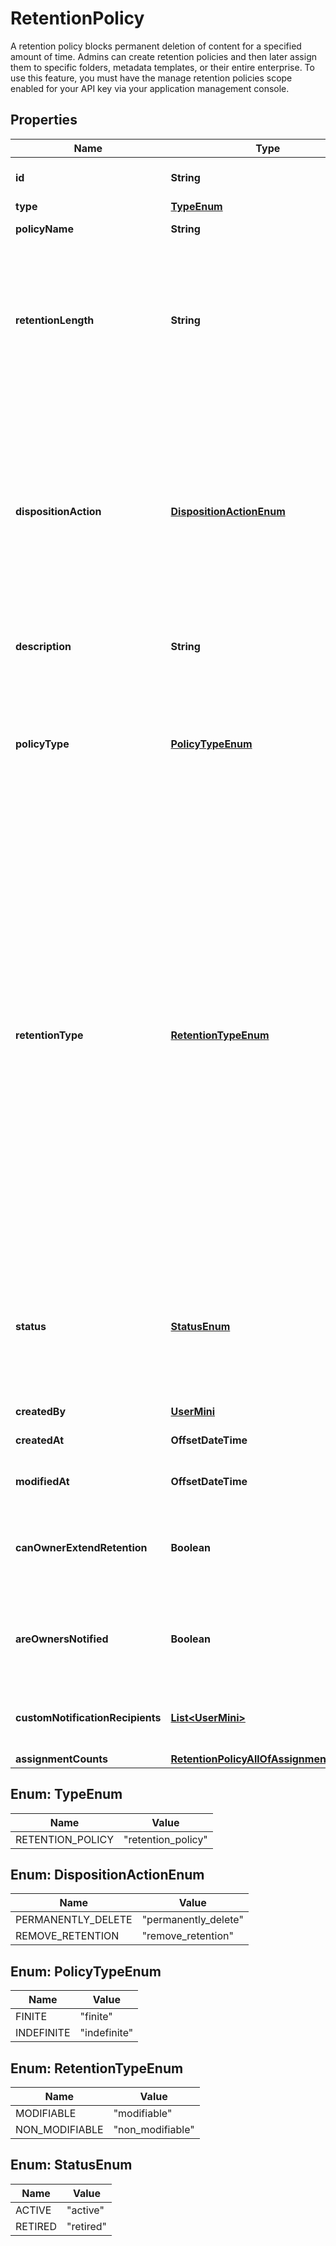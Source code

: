 

# RetentionPolicy

A retention policy blocks permanent deletion of content for a specified amount of time. Admins can create retention policies and then later assign them to specific folders, metadata templates, or their entire enterprise.  To use this feature, you must have the manage retention policies scope enabled for your API key via your application management console.

## Properties

| Name | Type | Description | Notes |
|------------ | ------------- | ------------- | -------------|
|**id** | **String** | The unique identifier that represents a retention policy. |  |
|**type** | [**TypeEnum**](#TypeEnum) | &#x60;retention_policy&#x60; |  |
|**policyName** | **String** | The name given to the retention policy. |  [optional] |
|**retentionLength** | **String** | The length of the retention policy. This value specifies the duration in days that the retention policy will be active for after being assigned to content.  If the policy has a &#x60;policy_type&#x60; of &#x60;indefinite&#x60;, the &#x60;retention_length&#x60; will also be &#x60;indefinite&#x60;. |  [optional] |
|**dispositionAction** | [**DispositionActionEnum**](#DispositionActionEnum) | The disposition action of the retention policy. This action can be &#x60;permanently_delete&#x60;, which will cause the content retained by the policy to be permanently deleted, or &#x60;remove_retention&#x60;, which will lift the retention policy from the content, allowing it to be deleted by users, once the retention policy has expired. |  [optional] |
|**description** | **String** | The additional text description of the retention policy. |  [optional] |
|**policyType** | [**PolicyTypeEnum**](#PolicyTypeEnum) | The type of the retention policy. A retention policy type can either be &#x60;finite&#x60;, where a specific amount of time to retain the content is known upfront, or &#x60;indefinite&#x60;, where the amount of time to retain the content is still unknown. |  [optional] |
|**retentionType** | [**RetentionTypeEnum**](#RetentionTypeEnum) | Specifies the retention type:  * &#x60;modifiable&#x60;: You can modify the retention policy. For example,  you can add or remove folders, shorten or lengthen  the policy duration, or delete the assignment.  Use this type if your retention policy  is not related to any regulatory purposes.  * &#x60;non-modifiable&#x60;: You can modify the retention policy  only in a limited way: add a folder, lengthen the duration,  retire the policy, change the disposition action  or notification settings. You cannot perform other actions,  such as deleting the assignment or shortening the  policy duration. Use this type to ensure  compliance with regulatory retention policies. |  [optional] |
|**status** | [**StatusEnum**](#StatusEnum) | The status of the retention policy. The status of a policy will be &#x60;active&#x60;, unless explicitly retired by an administrator, in which case the status will be &#x60;retired&#x60;. Once a policy has been retired, it cannot become active again. |  [optional] |
|**createdBy** | [**UserMini**](UserMini.md) |  |  [optional] |
|**createdAt** | **OffsetDateTime** | When the retention policy object was created. |  [optional] |
|**modifiedAt** | **OffsetDateTime** | When the retention policy object was last modified. |  [optional] |
|**canOwnerExtendRetention** | **Boolean** | Determines if the owner of items under the policy can extend the retention when the original retention duration is about to end. |  [optional] |
|**areOwnersNotified** | **Boolean** | Determines if owners and co-owners of items under the policy are notified when the retention duration is about to end. |  [optional] |
|**customNotificationRecipients** | [**List&lt;UserMini&gt;**](UserMini.md) | A list of users notified when the retention policy duration is about to end. |  [optional] |
|**assignmentCounts** | [**RetentionPolicyAllOfAssignmentCounts**](RetentionPolicyAllOfAssignmentCounts.md) |  |  [optional] |



## Enum: TypeEnum

| Name | Value |
|---- | -----|
| RETENTION_POLICY | &quot;retention_policy&quot; |



## Enum: DispositionActionEnum

| Name | Value |
|---- | -----|
| PERMANENTLY_DELETE | &quot;permanently_delete&quot; |
| REMOVE_RETENTION | &quot;remove_retention&quot; |



## Enum: PolicyTypeEnum

| Name | Value |
|---- | -----|
| FINITE | &quot;finite&quot; |
| INDEFINITE | &quot;indefinite&quot; |



## Enum: RetentionTypeEnum

| Name | Value |
|---- | -----|
| MODIFIABLE | &quot;modifiable&quot; |
| NON_MODIFIABLE | &quot;non_modifiable&quot; |



## Enum: StatusEnum

| Name | Value |
|---- | -----|
| ACTIVE | &quot;active&quot; |
| RETIRED | &quot;retired&quot; |



